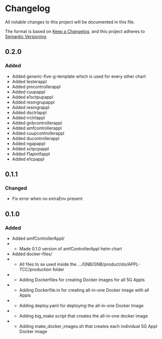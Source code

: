 # Changelog

All notable changes to this project will be documented in this file.

The format is based on [Keep a Changelog](https://keepachangelog.com/en/1.0.0/),
and this project adheres to [Semantic Versioning](https://semver.org/spec/v2.0.0.html).

## 0.2.0

### Added

- Added generic-five-g-template which is used for every other chart
- Added testerappl           
- Added pmcontrollerappl     
- Added cuupappl        
- Added e1sctpupappl         
- Added resmgrupappl         
- Added resmgrappl      
- Added dsctrlappl       
- Added rrctrlappl         
- Added gnbcontrollerappl  
- Added amfcontrollerappl  
- Added cuupcontrollerappl 
- Added ducontrollerappl   
- Added ngapappl    
- Added sctpcpappl  
- Added f1apintfappl  
- Added e1cpappl 

## 0.1.1

### Changed

- Fix error when no extraEnv present

## 0.1.0

### Added

- Added amfControllerAppl/
- - Made 0.1.0 version of amfControllerAppl helm chart
- Added	docker-files/
- - All files to se used inside the .../GNB/GNB/product/do/APPL-TCC/production folder
- - Adding Dockerfiles for creating Docker images for all 5G Appls
- - Adding Dockerfile.in for creating all-in-one Docker image with all Appls
- - Adding deploy.yaml for deploying the all-in-one Docker Image
- - Adding big\_make script that creates the all-in-one docker image
- - Adding make\_docker\_images.sh that creates each individual 5G Appl Docker image

